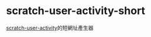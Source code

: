 # scratch-user-activity-short
[scratch-user-activity](https://github.com/charlie-moomoo/scratch-user-activity)的短網址產生器

